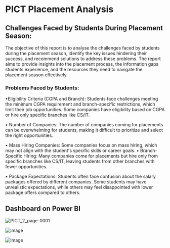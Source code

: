 
# PICT Placement Analysis



## Challenges Faced by Students During Placement Season:

The objective of this report is to analyse the challenges faced by students during the placement season, identify the key issues hindering their success, and recommend solutions to address these problems. The report aims to provide insights into the placement process, the information gaps students experience, and the resources they need to navigate the placement season effectively.

### Problems Faced by Students: 

•Eligibility Criteria (CGPA and Branch): Students face challenges meeting the minimum CGPA requirement and branch-specific restrictions, which limit their job opportunities. Some companies have eligibility based on CGPA or hire only specific branches like CS/IT.

•	Number of Companies: The number of companies coming for placements can be overwhelming for students, making it difficult to prioritize and select the right opportunities.

•	Mass Hiring Companies: Some companies focus on mass hiring, which may not align with the student's specific skills or career goals.
•	Branch-Specific Hiring: Many companies come for placements but hire only from specific branches like CS/IT, leaving students from other branches with fewer opportunities.

•	Package Expectations: Students often face confusion about the salary packages offered by different companies. Some students may have unrealistic expectations, while others may feel disappointed with lower package offers compared to others.


## Dashboard on Power BI
![PICT_2_page-0001](https://github.com/user-attachments/assets/8457aad7-6caf-4e7c-bb3e-3e7a00342ec8)

![image](https://github.com/user-attachments/assets/1ba9c4e6-1a95-43d5-bb42-07d272b9e574)


![image](https://github.com/user-attachments/assets/f20ba35d-5c0b-4351-9561-654a1edc5bb2)











